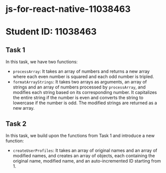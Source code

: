 # js-for-react-native-11038463
# Student ID: 11038463

## Task 1
In this task, we have two functions:
- `processArray`: It takes an array of numbers and returns a new array where each even number is squared and each odd number is tripled.
- `formatArrayStrings`: It takes two arrays as arguments, an array of strings and an array of numbers processed by `processArray`, and modifies each string based on its corresponding number. It capitalizes the entire string if the number is even and converts the string to lowercase if the number is odd. The modified strings are returned as a new array.

## Task 2
In this task, we build upon the functions from Task 1 and introduce a new function:
- `createUserProfiles`: It takes an array of original names and an array of modified names, and creates an array of objects, each containing the original name, modified name, and an auto-incremented ID starting from 1.
